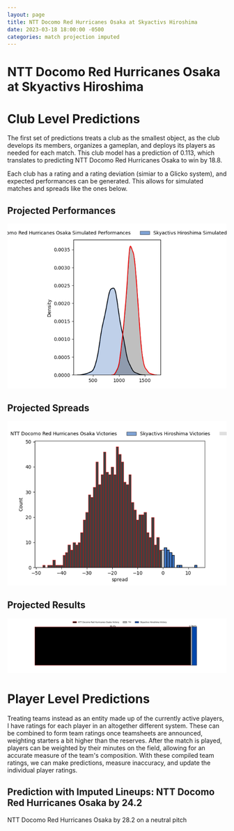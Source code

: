 ```yaml
---  
layout: page  
title: NTT Docomo Red Hurricanes Osaka at Skyactivs Hiroshima  
date: 2023-03-18 18:00:00 -0500  
categories: match projection imputed  
---
```

# NTT Docomo Red Hurricanes Osaka at Skyactivs Hiroshima

# Club Level Predictions


The first set of predictions treats a club as the smallest object, as the club develops its members, organizes a gameplan, and deploys its players as needed for each match. This club model has a prediction of 0.113, which translates to predicting NTT Docomo Red Hurricanes Osaka to win by 18.8.

Each club has a rating and a rating deviation (simiar to a Glicko system), and expected performances can be generated. This allows for simulated matches and spreads like the ones below.
## Projected Performances


![Projected Performances](plots/performances_2023-03-18-SkyactivsHiroshima-NTTDocomoRedHurricanesOsaka.png)
## Projected Spreads


![Projected Spreads](plots/spreads_2023-03-18-SkyactivsHiroshima-NTTDocomoRedHurricanesOsaka.png)
## Projected Results


![Projected Results](plots/resultbar_2023-03-18-SkyactivsHiroshima-NTTDocomoRedHurricanesOsaka.png)
# Player Level Predictions


Treating teams instead as an entity made up of the currently active players, I have ratings for each player in an altogether different system. These can be combined to form team ratings once teamsheets are announced, weighting starters a bit higher than the reserves. After the match is played, players can be weighted by their minutes on the field, allowing for an accurate measure of the team's composition. With these compiled team ratings, we can make predictions, measure inaccuracy, and update the individual player ratings.
## Prediction with Imputed Lineups: NTT Docomo Red Hurricanes Osaka by 24.2


NTT Docomo Red Hurricanes Osaka by 28.2 on a neutral pitch

